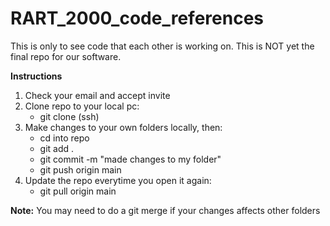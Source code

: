 # RART_2000_code_references
This is only to see code that each other is working on. This is NOT yet the final repo for our software.

**Instructions**
1. Check your email and accept invite
2. Clone repo to your local pc:
   - git clone (ssh)
4. Make changes to your own folders locally, then:
   - cd into repo
   - git add .
   - git commit -m "made changes to my folder"
   - git push origin main
4. Update the repo everytime you open it again:
   - git pull origin main

**Note:**
You may need to do a git merge if your changes affects other folders
